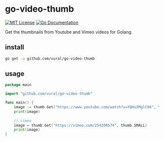 go-video-thumb
========================

[![MIT License](http://img.shields.io/badge/license-MIT-blue.svg?style=flat-square)][license]
[![Go Documentation](http://img.shields.io/badge/go-documentation-blue.svg?style=flat-square)][godocs]

[license]: https://github.com/vural/go-video-thumb/blob/master/LICENSE
[godocs]: https://godoc.org/github.com/vural/go-video-thumb

Get the thumbnails from Youtube and Vimeo videos for Golang.

## install

```sh
go get -u github.com/vural/go-video-thumb
```

## usage
```go
package main

import "github.com/vural/go-video-thumb"

func main() {
	image := thumb.Get("https://www.youtube.com/watch?v=YQHsXMglC9A", thumb.LARGE)
	print(image)
	
	// vimeo
	image = thumb.Get("https://vimeo.com/254200574", thumb.SMALL)
	print(image)
}
```
